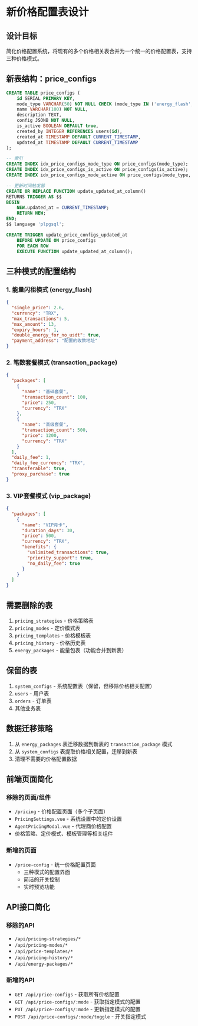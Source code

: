 # 新价格配置表设计

## 设计目标
简化价格配置系统，将现有的多个价格相关表合并为一个统一的价格配置表，支持三种价格模式。

## 新表结构：price_configs

```sql
CREATE TABLE price_configs (
    id SERIAL PRIMARY KEY,
    mode_type VARCHAR(50) NOT NULL CHECK (mode_type IN ('energy_flash', 'transaction_package', 'vip_package')),
    name VARCHAR(100) NOT NULL,
    description TEXT,
    config JSONB NOT NULL,
    is_active BOOLEAN DEFAULT true,
    created_by INTEGER REFERENCES users(id),
    created_at TIMESTAMP DEFAULT CURRENT_TIMESTAMP,
    updated_at TIMESTAMP DEFAULT CURRENT_TIMESTAMP
);

-- 索引
CREATE INDEX idx_price_configs_mode_type ON price_configs(mode_type);
CREATE INDEX idx_price_configs_is_active ON price_configs(is_active);
CREATE INDEX idx_price_configs_mode_active ON price_configs(mode_type, is_active);

-- 更新时间触发器
CREATE OR REPLACE FUNCTION update_updated_at_column()
RETURNS TRIGGER AS $$
BEGIN
    NEW.updated_at = CURRENT_TIMESTAMP;
    RETURN NEW;
END;
$$ language 'plpgsql';

CREATE TRIGGER update_price_configs_updated_at
    BEFORE UPDATE ON price_configs
    FOR EACH ROW
    EXECUTE FUNCTION update_updated_at_column();
```

## 三种模式的配置结构

### 1. 能量闪租模式 (energy_flash)
```json
{
  "single_price": 2.6,
  "currency": "TRX",
  "max_transactions": 5,
  "max_amount": 13,
  "expiry_hours": 1,
  "double_energy_for_no_usdt": true,
  "payment_address": "配置的收款地址"
}
```

### 2. 笔数套餐模式 (transaction_package)
```json
{
  "packages": [
    {
      "name": "基础套餐",
      "transaction_count": 100,
      "price": 250,
      "currency": "TRX"
    },
    {
      "name": "高级套餐",
      "transaction_count": 500,
      "price": 1200,
      "currency": "TRX"
    }
  ],
  "daily_fee": 1,
  "daily_fee_currency": "TRX",
  "transferable": true,
  "proxy_purchase": true
}
```

### 3. VIP套餐模式 (vip_package)
```json
{
  "packages": [
    {
      "name": "VIP月卡",
      "duration_days": 30,
      "price": 500,
      "currency": "TRX",
      "benefits": {
        "unlimited_transactions": true,
        "priority_support": true,
        "no_daily_fee": true
      }
    }
  ]
}
```

## 需要删除的表

1. `pricing_strategies` - 价格策略表
2. `pricing_modes` - 定价模式表
3. `pricing_templates` - 价格模板表
4. `pricing_history` - 价格历史表
5. `energy_packages` - 能量包表（功能合并到新表）

## 保留的表

1. `system_configs` - 系统配置表（保留，但移除价格相关配置）
2. `users` - 用户表
3. `orders` - 订单表
4. 其他业务表

## 数据迁移策略

1. 从 `energy_packages` 表迁移数据到新表的 `transaction_package` 模式
2. 从 `system_configs` 表提取价格相关配置，迁移到新表
3. 清理不需要的价格配置数据

## 前端页面简化

### 移除的页面/组件
- `/pricing` - 价格配置页面（多个子页面）
- `PricingSettings.vue` - 系统设置中的定价设置
- `AgentPricingModal.vue` - 代理商价格配置
- 价格策略、定价模式、模板管理等相关组件

### 新增的页面
- `/price-config` - 统一价格配置页面
  - 三种模式的配置界面
  - 简洁的开关控制
  - 实时预览功能

## API接口简化

### 移除的API
- `/api/pricing-strategies/*`
- `/api/pricing-modes/*`
- `/api/price-templates/*`
- `/api/pricing-history/*`
- `/api/energy-packages/*`

### 新增的API
- `GET /api/price-configs` - 获取所有价格配置
- `GET /api/price-configs/:mode` - 获取指定模式的配置
- `PUT /api/price-configs/:mode` - 更新指定模式的配置
- `POST /api/price-configs/:mode/toggle` - 开关指定模式